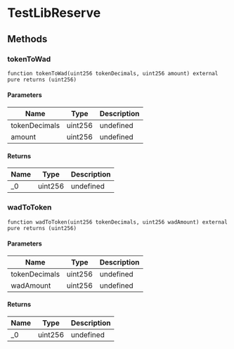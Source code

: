 # TestLibReserve









## Methods

### tokenToWad

```solidity
function tokenToWad(uint256 tokenDecimals, uint256 amount) external pure returns (uint256)
```





#### Parameters

| Name | Type | Description |
|---|---|---|
| tokenDecimals | uint256 | undefined
| amount | uint256 | undefined

#### Returns

| Name | Type | Description |
|---|---|---|
| _0 | uint256 | undefined

### wadToToken

```solidity
function wadToToken(uint256 tokenDecimals, uint256 wadAmount) external pure returns (uint256)
```





#### Parameters

| Name | Type | Description |
|---|---|---|
| tokenDecimals | uint256 | undefined
| wadAmount | uint256 | undefined

#### Returns

| Name | Type | Description |
|---|---|---|
| _0 | uint256 | undefined




